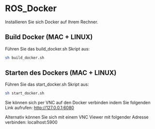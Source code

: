 # ROS_Docker
Installieren Sie sich Docker auf Ihrem Rechner. 
## Build Docker (MAC + LINUX)

Führen Sie das build_docker.sh Skript aus:
```bash
sh build_docker.sh
```
## Starten des Dockers (MAC + LINUX)

Führen Sie das start_docker.sh Skript aus:
```bash
sh start_docker.sh
```

Sie können sich per VNC auf den Docker verbinden indem Sie folgenden Link aufrufen:
http://127.0.0.1:6080

Alternativ können Sie sich mit einem VNC Viewer mit folgender Adresse verbinden:
localhost:5900

